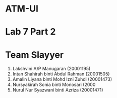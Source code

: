 # ATM-UI
# Lab 7 Part 2
# Team Slayyer
1. Lakshvini A/P Manugaran (20001195)
2. Intan Shahirah binti Abdul Rahman (20001505)
3. Amalin Liyana binti Mohd Izni Zuhdi (20001473)
4. Nursyakirah Sonia binti Monosari (2000
5. Nurul Nur Syazwani binti Azriza (20001471)
